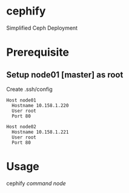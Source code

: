 # cephify
Simplified Ceph Deployment

# Prerequisite
## Setup node01 [master] as root
Create .ssh/config
```
Host node01
  Hostname 10.158.1.220
  User root
  Port 80
  
Host node02
  Hostname 10.158.1.221
  User root
  Port 80
```

# Usage
cephify *command* *node*
